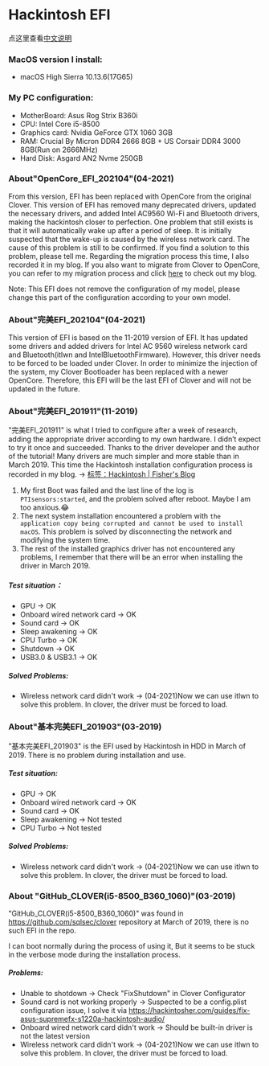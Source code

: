 # Hackintosh EFI

点这里查看[中文说明](README.md)

### MacOS version I install:

+ macOS High Sierra 10.13.6(17G65)

### My PC configuration:

+ MotherBoard: Asus Rog Strix B360i
+ CPU: Intel Core i5-8500
+ Graphics card: Nvidia GeForce GTX 1060 3GB
+ RAM: Crucial By Micron DDR4 2666 8GB + US Corsair DDR4 3000 8GB(Run on 2666MHz)
+ Hard Disk: Asgard AN2 Nvme 250GB



### About"OpenCore_EFI_202104"(04-2021)

From this version, EFI has been replaced with OpenCore from the original Clover. This version of EFI has removed many deprecated drivers, updated the necessary drivers, and added Intel AC9560 Wi-Fi and Bluetooth drivers, making the hackintosh closer to perfection. One problem that still exists is that it will automatically wake up after a period of sleep. It is initially suspected that the wake-up is caused by the wireless network card. The cause of this problem is still to be confirmed. If you find a solution to this problem, please tell me. Regarding the migration process this time, I also recorded it in my blog. If you also want to migrate from Clover to OpenCore, you can refer to my migration process and click [here](https://fisher.lazybone.xyz/%E4%BB%8Eclover%E8%BF%81%E7%A7%BB%E5%88%B0opencore.html)  to check out my blog.

Note: This EFI does not remove the configuration of my model, please change this part of the configuration according to your own model.



### About"完美EFI_202104"(04-2021)

This version of EFI is based on the 11-2019 version of EFI. It has updated some drivers and added drivers for Intel AC 9560 wireless network card and Bluetooth(itlwn and IntelBluetoothFirmware). However, this driver needs to be forced to be loaded under Clover. In order to minimize the injection of the system, my Clover Bootloader has been replaced with a newer OpenCore. Therefore, this EFI will be the last EFI of Clover and will not be updated in the future.



### About"完美EFI_201911"(11-2019)

"完美EFI_201911" is what I tried to configure after a week of research, adding the appropriate driver according to my own hardware. I didn’t expect to try it once and succeeded. Thanks to the driver developer and the author of the tutorial! Many drivers are much simpler and more stable than in March 2019. This time the Hackintosh installation configuration process is recorded in my blog. -> [标签：Hackintosh | Fisher's Blog](http://fisher.lazybone.xyz/tags/hackintosh/)

1. My first Boot was failed and the last line of the log is `PTIsensors:started`, and the problem solved after reboot. Maybe I am too anxious.😂
2. The next system installation encountered a problem with `the application copy being corrupted and cannot be used to install macOS`. This problem is solved by disconnecting the network and modifying the system time.
3. The rest of the installed graphics driver has not encountered any problems, I remember that there will be an error when installing the driver in March 2019.

##### Test situation：

- GPU -> OK
- Onboard wired network card -> OK
- Sound card -> OK
- Sleep awakening -> OK
- CPU Turbo -> OK
- Shutdown -> OK
- USB3.0 & USB3.1 -> OK

##### Solved Problems:

- Wireless network card didn't work -> (04-2021)Now we can use itlwn to solve this problem. In clover, the driver must be forced to load.



### About"基本完美EFI_201903"(03-2019)

"基本完美EFI_201903" is the EFI used by Hackintosh in HDD in March of 2019. There is no problem during installation and use.

##### Test situation:

- GPU -> OK
- Onboard wired network card -> OK
- Sound card -> OK
- Sleep awakening -> Not tested
- CPU Turbo -> Not tested

##### Solved Problems:

+ Wireless network card didn't work -> (04-2021)Now we can use itlwn to solve this problem. In clover, the driver must be forced to load.



### About "GitHub_CLOVER(i5-8500_B360_1060)"(03-2019)

"GitHub_CLOVER(i5-8500_B360_1060)" was found in https://github.com/sqlsec/clover repository at March of 2019, there is no such EFI in the repo.

I can boot normally during the process of using it, But it seems to be stuck in the verbose mode during the installation process.

##### Problems:

+ Unable to shotdown -> Check "FixShutdown" in Clover Configurator
+ Sound card is not working properly -> Suspected to be a config.plist configuration issue, I solve it via https://hackintosher.com/guides/fix-asus-supremefx-s1220a-hackintosh-audio/
+ Onboard wired network card didn't work -> Should be built-in driver is not the latest  version
+ Wireless network card didn't work -> (04-2021)Now we can use itlwn to solve this problem. In clover, the driver must be forced to load.

